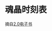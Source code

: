 # 魂晶时刻表

摘自[2.0电子书](https://15x15G.github.io/FFXIV_ARR_GuideBook_CN)

<div id="eorzeaclock2" style="auto;">
    <script src="/js/eoclock.js" ></script>
    <script src="/js/eorzeaclock.min.js" ></script>
    <script type="text/javascript">    
        function checkclc(){
            if (!(window.EorzeaClock&&window.localToEorzea)) {
                setTimeout(checkclc,200)
            }
            else{
                EorzeaClock("eorzeaclock2", 1, null)
            }  
        }
        checkclc()
    </script>
</div>